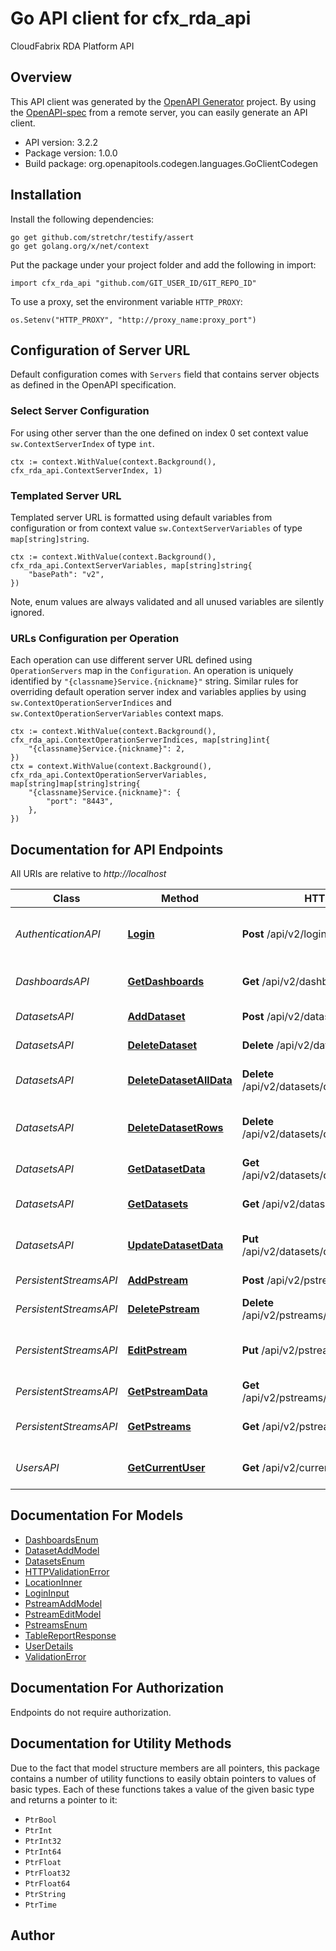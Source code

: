 # Go API client for cfx_rda_api

CloudFabrix RDA Platform API

## Overview
This API client was generated by the [OpenAPI Generator](https://openapi-generator.tech) project.  By using the [OpenAPI-spec](https://www.openapis.org/) from a remote server, you can easily generate an API client.

- API version: 3.2.2
- Package version: 1.0.0
- Build package: org.openapitools.codegen.languages.GoClientCodegen

## Installation

Install the following dependencies:

```shell
go get github.com/stretchr/testify/assert
go get golang.org/x/net/context
```

Put the package under your project folder and add the following in import:

```golang
import cfx_rda_api "github.com/GIT_USER_ID/GIT_REPO_ID"
```

To use a proxy, set the environment variable `HTTP_PROXY`:

```golang
os.Setenv("HTTP_PROXY", "http://proxy_name:proxy_port")
```

## Configuration of Server URL

Default configuration comes with `Servers` field that contains server objects as defined in the OpenAPI specification.

### Select Server Configuration

For using other server than the one defined on index 0 set context value `sw.ContextServerIndex` of type `int`.

```golang
ctx := context.WithValue(context.Background(), cfx_rda_api.ContextServerIndex, 1)
```

### Templated Server URL

Templated server URL is formatted using default variables from configuration or from context value `sw.ContextServerVariables` of type `map[string]string`.

```golang
ctx := context.WithValue(context.Background(), cfx_rda_api.ContextServerVariables, map[string]string{
	"basePath": "v2",
})
```

Note, enum values are always validated and all unused variables are silently ignored.

### URLs Configuration per Operation

Each operation can use different server URL defined using `OperationServers` map in the `Configuration`.
An operation is uniquely identified by `"{classname}Service.{nickname}"` string.
Similar rules for overriding default operation server index and variables applies by using `sw.ContextOperationServerIndices` and `sw.ContextOperationServerVariables` context maps.

```golang
ctx := context.WithValue(context.Background(), cfx_rda_api.ContextOperationServerIndices, map[string]int{
	"{classname}Service.{nickname}": 2,
})
ctx = context.WithValue(context.Background(), cfx_rda_api.ContextOperationServerVariables, map[string]map[string]string{
	"{classname}Service.{nickname}": {
		"port": "8443",
	},
})
```

## Documentation for API Endpoints

All URIs are relative to *http://localhost*

Class | Method | HTTP request | Description
------------ | ------------- | ------------- | -------------
*AuthenticationAPI* | [**Login**](docs/AuthenticationAPI.md#login) | **Post** /api/v2/login | Login into api server. (Run this first)
*DashboardsAPI* | [**GetDashboards**](docs/DashboardsAPI.md#getdashboards) | **Get** /api/v2/dashboards | Fetch meta data for dashboards
*DatasetsAPI* | [**AddDataset**](docs/DatasetsAPI.md#adddataset) | **Post** /api/v2/datasets | Add a dataset
*DatasetsAPI* | [**DeleteDataset**](docs/DatasetsAPI.md#deletedataset) | **Delete** /api/v2/datasets/dataset/{name} | Delete a dataset
*DatasetsAPI* | [**DeleteDatasetAllData**](docs/DatasetsAPI.md#deletedatasetalldata) | **Delete** /api/v2/datasets/dataset/{name}/data/all | Delete enitre data of a dataset
*DatasetsAPI* | [**DeleteDatasetRows**](docs/DatasetsAPI.md#deletedatasetrows) | **Delete** /api/v2/datasets/dataset/{name}/data | Delete matching dataset rows
*DatasetsAPI* | [**GetDatasetData**](docs/DatasetsAPI.md#getdatasetdata) | **Get** /api/v2/datasets/dataset/{name}/data | Get data of a dataset
*DatasetsAPI* | [**GetDatasets**](docs/DatasetsAPI.md#getdatasets) | **Get** /api/v2/datasets | Fetch meta data about datasets
*DatasetsAPI* | [**UpdateDatasetData**](docs/DatasetsAPI.md#updatedatasetdata) | **Put** /api/v2/datasets/dataset/{name}/data | Update rows of a dataset
*PersistentStreamsAPI* | [**AddPstream**](docs/PersistentStreamsAPI.md#addpstream) | **Post** /api/v2/pstreams | Add a pstream
*PersistentStreamsAPI* | [**DeletePstream**](docs/PersistentStreamsAPI.md#deletepstream) | **Delete** /api/v2/pstreams/pstream/{name} | Delete a pstream.
*PersistentStreamsAPI* | [**EditPstream**](docs/PersistentStreamsAPI.md#editpstream) | **Put** /api/v2/pstreams/pstream/{name} | Edit attributes of a pstream
*PersistentStreamsAPI* | [**GetPstreamData**](docs/PersistentStreamsAPI.md#getpstreamdata) | **Get** /api/v2/pstreams/pstream/{name}/data | Get data of a pstream
*PersistentStreamsAPI* | [**GetPstreams**](docs/PersistentStreamsAPI.md#getpstreams) | **Get** /api/v2/pstreams | Fetch meta data about pstreams
*UsersAPI* | [**GetCurrentUser**](docs/UsersAPI.md#getcurrentuser) | **Get** /api/v2/current_user | Get current logged in user details


## Documentation For Models

 - [DashboardsEnum](docs/DashboardsEnum.md)
 - [DatasetAddModel](docs/DatasetAddModel.md)
 - [DatasetsEnum](docs/DatasetsEnum.md)
 - [HTTPValidationError](docs/HTTPValidationError.md)
 - [LocationInner](docs/LocationInner.md)
 - [LoginInput](docs/LoginInput.md)
 - [PstreamAddModel](docs/PstreamAddModel.md)
 - [PstreamEditModel](docs/PstreamEditModel.md)
 - [PstreamsEnum](docs/PstreamsEnum.md)
 - [TableReportResponse](docs/TableReportResponse.md)
 - [UserDetails](docs/UserDetails.md)
 - [ValidationError](docs/ValidationError.md)


## Documentation For Authorization

Endpoints do not require authorization.


## Documentation for Utility Methods

Due to the fact that model structure members are all pointers, this package contains
a number of utility functions to easily obtain pointers to values of basic types.
Each of these functions takes a value of the given basic type and returns a pointer to it:

* `PtrBool`
* `PtrInt`
* `PtrInt32`
* `PtrInt64`
* `PtrFloat`
* `PtrFloat32`
* `PtrFloat64`
* `PtrString`
* `PtrTime`

## Author



